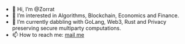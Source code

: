- 👋 Hi, I’m @Zorrat
- 👀 I’m interested in Algorithms, Blockchain, Economics and Finance.
- 🌱 I’m currently dabbling with GoLang, Web3, Rust and Privacy preserving secure multiparty computations.
- 📫 How to reach me: [mail me](mailto:rohanthorat1230@gmail.com)


